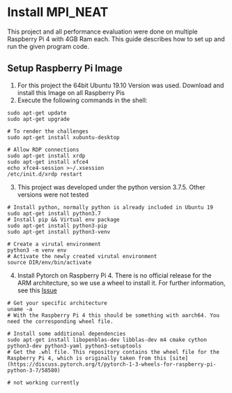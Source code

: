 # Install MPI_NEAT
This project and all performance evaluation were done on multiple Raspberry Pi 4 with 4GB Ram each.
This guide describes how to set up and run the given program code.

## Setup Raspberry Pi Image
1. For this project the 64bit Ubuntu 19.10 Version was used. Download and install this Image on all Raspberry Pis
2. Execute the following commands in the shell:
```shell script
sudo apt-get update
sudo apt-get upgrade

# To render the challenges
sudo apt-get install xubuntu-desktop

# Allow RDP connections
sudo apt-get install xrdp
sudo apt-get install xfce4
echo xfce4-session >~/.xsession
/etc/init.d/xrdp restart
```
3. This project was developed under the python version 3.7.5. Other versions were not tested
```shell script
# Install python, normally python is already included in Ubuntu 19
sudo apt-get install python3.7
# Install pip && Virtual env package
sudo apt-get install python3-pip
sudo apt-get install python3-venv

# Create a virutal environment
python3 -m venv env
# Activate the newly created virutal environment
source DIR/env/bin/activate
```

4. Install Pytorch on Raspberry Pi 4. There is no official release for the ARM architecture, so we use a wheel to install it. For further information, see this [Issue](https://github.com/simonhauck/MPI_NEAT/issues/17)
```shell script
# Get your specific architecture
uname -a
# With the Raspberry Pi 4 this should be something with aarch64. You need the corresponding wheel file. 

# Install some additional dependencies
sudo apt-get install libopenblas-dev libblas-dev m4 cmake cython python3-dev python3-yaml python3-setuptools
# Get the .whl file. This repository contains the wheel file for the Raspberry Pi 4, which is originally taken from this [site](https://discuss.pytorch.org/t/pytorch-1-3-wheels-for-raspberry-pi-python-3-7/58580)

# not working currently
```

